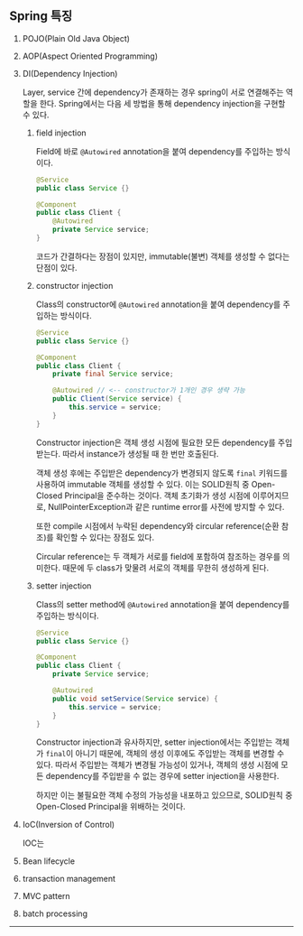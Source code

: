 ## Spring 특징

1.  POJO(Plain Old Java Object)

2.  AOP(Aspect Oriented Programming)

3.  DI(Dependency Injection)

    Layer, service 간에 dependency가 존재하는 경우 spring이 서로 연결해주는 역할을 한다. Spring에서는 다음 세 방법을 통해 dependency injection을 구현할 수 있다.

    1.  field injection

        Field에 바로 `@Autowired` annotation을 붙여 dependency를 주입하는 방식이다.

        ```java
        @Service
        public class Service {}

        @Component
        public class Client {
            @Autowired
            private Service service;
        }
        ```

        코드가 간결하다는 장점이 있지만, immutable(불변) 객체를 생성할 수 없다는 단점이 있다.

    2.  constructor injection

        Class의 constructor에 `@Autowired` annotation을 붙여 dependency를 주입하는 방식이다.

        ```java
        @Service
        public class Service {}

        @Component
        public class Client {
            private final Service service;

            @Autowired // <-- constructor가 1개인 경우 생략 가능
            public Client(Service service) {
                this.service = service;
            }
        }
        ```

        Constructor injection은 객체 생성 시점에 필요한 모든 dependency를 주입받는다. 따라서 instance가 생성될 때 한 번만 호출된다.

        객체 생성 후에는 주입받은 dependency가 변경되지 않도록 `final` 키워드를 사용하여 immutable 객체를 생성할 수 있다. 이는 SOLID원칙 중 Open-Closed Principal을 준수하는 것이다. 객체 초기화가 생성 시점에 이루어지므로, NullPointerException과 같은 runtime error를 사전에 방지할 수 있다.

        또한 compile 시점에서 누락된 dependency와 circular reference(순환 참조)를 확인할 수 있다는 장점도 있다.

        Circular reference는 두 객체가 서로를 field에 포함하여 참조하는 경우를 의미한다. 때문에 두 class가 맞물려 서로의 객체를 무한히 생성하게 된다.

    3.  setter injection

        Class의 setter method에 `@Autowired` annotation을 붙여 dependency를 주입하는 방식이다.

        ```java
        @Service
        public class Service {}

        @Component
        public class Client {
            private Service service;

            @Autowired
            public void setService(Service service) {
                this.service = service;
            }
        }
        ```

        Constructor injection과 유사하지만, setter injection에서는 주입받는 객체가 `final`이 아니기 때문에, 객체의 생성 이후에도 주입받는 객체를 변경할 수 있다. 따라서 주입받는 객체가 변경될 가능성이 있거나, 객체의 생성 시점에 모든 dependency를 주입받을 수 없는 경우에 setter injection을 사용한다.

        하지만 이는 불필요한 객체 수정의 가능성을 내포하고 있으므로, SOLID원칙 중 Open-Closed Principal을 위배하는 것이다.

4.  IoC(Inversion of Control)

    IOC는

5.  Bean lifecycle

6.  transaction management

7.  MVC pattern

8.  batch processing

---

